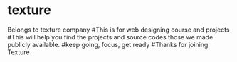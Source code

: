 # texture
Belongs to texture company
#This is for web designing course and projects
#This will help you find the projects and source codes those we made publicly available.
#keep going, focus, get ready
#Thanks for joining Texture
